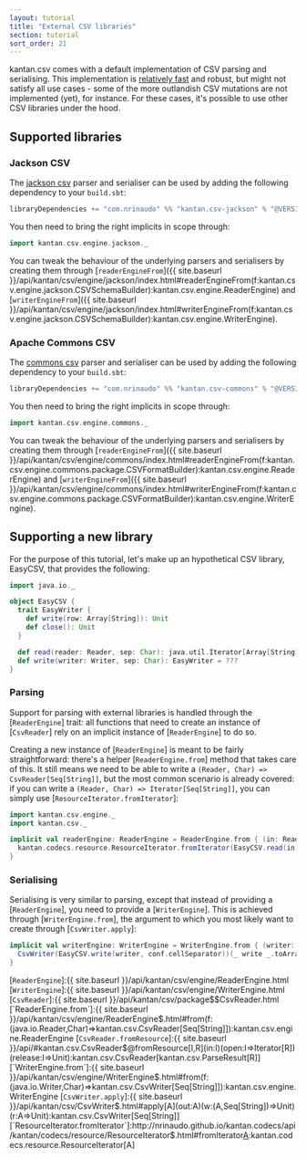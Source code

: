 ```yaml
---
layout: tutorial
title: "External CSV libraries"
section: tutorial
sort_order: 21
---
```

kantan.csv comes with a default implementation of CSV parsing and serialising. This implementation is
[relatively fast](benchmarks.html) and robust, but might not satisfy all use cases - some of the more outlandish CSV
mutations are not implemented (yet), for instance. For these cases, it's possible to use other CSV libraries under the
hood.

## Supported libraries

### Jackson CSV

The [jackson csv] parser and serialiser can be used by adding the following dependency to your `build.sbt`:

```scala
libraryDependencies += "com.nrinaudo" %% "kantan.csv-jackson" % "@VERSION@"
```

You then need to bring the right implicits in scope through:

```scala mdoc:silent
import kantan.csv.engine.jackson._
```

You can tweak the behaviour of the underlying parsers and serialisers by creating them through
[`readerEngineFrom`]({{ site.baseurl }}/api/kantan/csv/engine/jackson/index.html#readerEngineFrom(f:kantan.csv.engine.jackson.CSVSchemaBuilder):kantan.csv.engine.ReaderEngine)
and [`writerEngineFrom`]({{ site.baseurl }}/api/kantan/csv/engine/jackson/index.html#writerEngineFrom(f:kantan.csv.engine.jackson.CSVSchemaBuilder):kantan.csv.engine.WriterEngine).


### Apache Commons CSV

The [commons csv] parser and serialiser can be used by adding the following dependency to your `build.sbt`:

```scala
libraryDependencies += "com.nrinaudo" %% "kantan.csv-commons" % "@VERSION@"
```

You then need to bring the right implicits in scope through:

```scala mdoc:silent
import kantan.csv.engine.commons._
```

You can tweak the behaviour of the underlying parsers and serialisers by creating them through
[`readerEngineFrom`]({{ site.baseurl }}/api/kantan/csv/engine/commons/index.html#readerEngineFrom(f:kantan.csv.engine.commons.package.CSVFormatBuilder):kantan.csv.engine.ReaderEngine)
and [`writerEngineFrom`]({{ site.baseurl }}/api/kantan/csv/engine/commons/index.html#writerEngineFrom(f:kantan.csv.engine.commons.package.CSVFormatBuilder):kantan.csv.engine.WriterEngine).


## Supporting a new library

For the purpose of this tutorial, let's make up an hypothetical CSV library, EasyCSV, that provides the following:

```scala mdoc:silent
import java.io._

object EasyCSV {
  trait EasyWriter {
    def write(row: Array[String]): Unit
    def close(): Unit
  }

  def read(reader: Reader, sep: Char): java.util.Iterator[Array[String]] with Closeable = ???
  def write(writer: Writer, sep: Char): EasyWriter = ???
}
```


### Parsing

Support for parsing with external libraries is handled through the [`ReaderEngine`] trait: all functions that need
to create an instance of [`CsvReader`] rely on an implicit instance of [`ReaderEngine`] to do so.

Creating a new instance of [`ReaderEngine`] is meant to be fairly straightforward: there's a helper
[`ReaderEngine.from`] method that takes care of this. It still means we need to be able to write a
`(Reader, Char) => CsvReader[Seq[String]]`, but the most common scenario is already covered: if you can write a
`(Reader, Char) => Iterator[Seq[String]]`, you can simply use [`ResourceIterator.fromIterator`]:

```scala mdoc:silent
import kantan.csv.engine._
import kantan.csv._

implicit val readerEngine: ReaderEngine = ReaderEngine.from { (in: Reader, conf: CsvConfiguration) =>
  kantan.codecs.resource.ResourceIterator.fromIterator(EasyCSV.read(in, conf.cellSeparator))
}
```

### Serialising

Serialising is very similar to parsing, except that instead of providing a [`ReaderEngine`], you need to provide a
[`WriterEngine`]. This is achieved through [`WriterEngine.from`], the argument to which you most likely want to create
through [`CsvWriter.apply`]:

```scala mdoc:silent
implicit val writerEngine: WriterEngine = WriterEngine.from { (writer: Writer, conf: CsvConfiguration) =>
  CsvWriter(EasyCSV.write(writer, conf.cellSeparator))(_ write _.toArray)(_.close())
}
```

[commons csv]:https://commons.apache.org/proper/commons-csv/
[jackson csv]:https://github.com/FasterXML/jackson-dataformat-csv
[opencsv]:http://opencsv.sourceforge.net
[`ReaderEngine`]:{{ site.baseurl }}/api/kantan/csv/engine/ReaderEngine.html
[`WriterEngine`]:{{ site.baseurl }}/api/kantan/csv/engine/WriterEngine.html
[`CsvReader`]:{{ site.baseurl }}/api/kantan/csv/package$$CsvReader.html
[`ReaderEngine.from`]:{{ site.baseurl }}/api/kantan/csv/engine/ReaderEngine$.html#from(f:(java.io.Reader,Char)=>kantan.csv.CsvReader[Seq[String]]):kantan.csv.engine.ReaderEngine
[`CsvReader.fromResource`]:{{ site.baseurl }}/api/#kantan.csv.CsvReader$@fromResource[I,R](in:I)(open:I=>Iterator[R])(release:I=>Unit):kantan.csv.CsvReader[kantan.csv.ParseResult[R]]
[`WriterEngine.from`]:{{ site.baseurl }}/api/kantan/csv/engine/WriterEngine$.html#from(f:(java.io.Writer,Char)=>kantan.csv.CsvWriter[Seq[String]]):kantan.csv.engine.WriterEngine
[`CsvWriter.apply`]:{{ site.baseurl }}/api/kantan/csv/CsvWriter$.html#apply[A](out:A)(w:(A,Seq[String])=>Unit)(r:A=>Unit):kantan.csv.CsvWriter[Seq[String]]
[`ResourceIterator.fromIterator`]:http://nrinaudo.github.io/kantan.codecs/api/kantan/codecs/resource/ResourceIterator$.html#fromIterator[A](as:Iterator[A]):kantan.codecs.resource.ResourceIterator[A]
